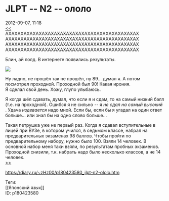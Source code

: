 JLPT -- N2 -- ололо
====================

   
 2012-09-07, 11:18   
   [<<](JLPT%20--%20N2%20--%20сдача)    
 АХАХАХАХАХАХАХАХАХАХАХАХАХАХАХАХАХАХАХАХАХАХ   
 АХАХАХАХАХАХАХАХАХАХАХАХАХАХАХАХАХАХАХАХАХАХ   
 АХАХАХАХАХАХАХАХАХАХАХАХАХАХАХАХАХАХАХАХАХАХ   
 АХАХАХАХАХАХАХАХАХАХАХАХАХАХАХАХАХАХАХАХАХАХ   
   
 Блин, ай лолд. В интернете появились результаты.   
   
  ![](http://s017.radikal.ru/i426/1209/cc/7310ad457e0f.png)    
   
 Ну ладно, не прошёл так не прошёл, ну 89... думал я. А потом посмотрел проходной. Проходной был 90! Какая ирония.   
 Я сделал свой день. Хожу, глупо улыбаюсь.   
   
 Я когда шёл сдавать, думал, что если я и сдам, то на самый низкий балл (т.е. на проходной). Ошибся я не сильно -- я  *не сдал на самый высокий*  . Удача  *издевается*  надо мной. Если бы, если бы я угадал на один ответ больше... или знал бы на одно слово больше...   
   
 Такая петрушка уже не первый раз. Когда я сдавал вступительные в лицей при ВУЗе, в котором учился, в седьмом классе, набрал на предварительных экзаменах 98 баллов. Чтобы пройти по предварительному набору, нужно было 100. Взяли 14 человек.  В основной набор меня таки взяли, по результатам пробных экзаменов. Проходной снизили, т.к. набрать надо было несколько классов, а не 14 человек.    
  [>>](JLPT%20--%20N2%20(дубль%20два)%20--%20регистрация)    
    
 <https://diary.ru/~zHz00/p180423580_jlpt-n2-ololo.htm>   
   
 Теги:   
 [[Японский язык]]   
 ID: p180423580